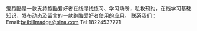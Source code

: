 爱跑酷是一款支持跑酷爱好者在线寻找练习、学习场所，私教预约，在线学习基础知识，发布动态及留言的一款跑酷爱好者使用的应用。
联系我们：
Email:beibillmadge@sina.com
Tel:18224537771
